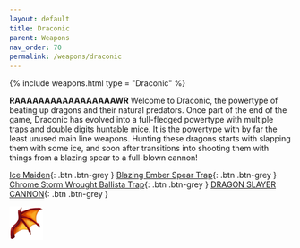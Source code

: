 ```yaml
---
layout: default
title: Draconic
parent: Weapons
nav_order: 70
permalink: /weapons/draconic
---
```

{% include weapons.html type = "Draconic" %}

**RAAAAAAAAAAAAAAAAAWR**
Welcome to Draconic, the powertype of beating up dragons and their natural predators. Once part of the end of the game, Draconic has evolved into a full-fledged powertype with multiple traps and double digits huntable mice. It is the powertype with by far the least unused main line weapons. Hunting these dragons starts with slapping them with some ice, and soon after transitions into shooting them with things from a blazing spear to a full-blown cannon!


<span class="fs-1">[Ice Maiden](/weapons/draconic/im){: .btn .btn-grey } </span><span class="fs-1"> [Blazing Ember Spear Trap](/weapons/draconic/best){: .btn .btn-grey } </span><span class="fs-1"> [Chrome Storm Wrought Ballista Trap](/weapons/draconic/cswb){: .btn .btn-grey } </span><span class="fs-1"> [DRAGON SLAYER CANNON](/weapons/draconic/dsc){: .btn .btn-grey } </span>

<img src="/assets/images/power-types/draconic.png" alt="Draconic">
